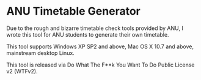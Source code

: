 # ANU Timetable Generator
Due to the rough and bizarre timetable check tools provided by ANU, I wrote this tool for ANU students to generate their own timetable.

This tool supports Windows XP SP2 and above, Mac OS X 10.7 and above, mainstream desktop Linux.

This tool is released via Do What The F**k You Want To Do Public License v2 (WTFv2).